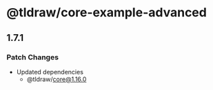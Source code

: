 # @tldraw/core-example-advanced

## 1.7.1

### Patch Changes

- Updated dependencies
  - @tldraw/core@1.16.0
